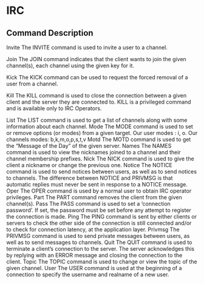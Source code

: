 # IRC


## Command	Description

Invite	The INVITE command is used to invite a user to a channel.

Join	The JOIN command indicates that the client wants to join the given channel(s), each channel using the given key for it.

Kick	The KICK command can be used to request the forced removal of a user from a channel.

Kill	The KILL command is used to close the connection between a given client and the server they are connected to. KILL is a privileged command and is available only to IRC Operators.

List	The LIST command is used to get a list of channels along with some information about each channel.
Mode	The MODE command is used to set or remove options (or modes) from a given target. Our user modes : i, o. Our channels modes: b,k,m,o,p,s,t,v
Motd	The MOTD command is used to get the “Message of the Day” of the given server.
Names	The NAMES command is used to view the nicknames joined to a channel and their channel membership prefixes.
Nick	The NICK command is used to give the client a nickname or change the previous one.
Notice	The NOTICE command is used to send notices between users, as well as to send notices to channels. The difference between NOTICE and PRIVMSG is that automatic replies must never be sent in response to a NOTICE message.
Oper	The OPER command is used by a normal user to obtain IRC operator privileges.
Part	The PART command removes the client from the given channel(s).
Pass	The PASS command is used to set a ‘connection password’. If set, the password must be set before any attempt to register the connection is made.
Ping	The PING command is sent by either clients or servers to check the other side of the connection is still connected and/or to check for connection latency, at the application layer.
Privmsg	The PRIVMSG command is used to send private messages between users, as well as to send messages to channels.
Quit	The QUIT command is used to terminate a client’s connection to the server. The server acknowledges this by replying with an ERROR message and closing the connection to the client.
Topic	The TOPIC command is used to change or view the topic of the given channel.
User	The USER command is used at the beginning of a connection to specify the username and realname of a new user.
